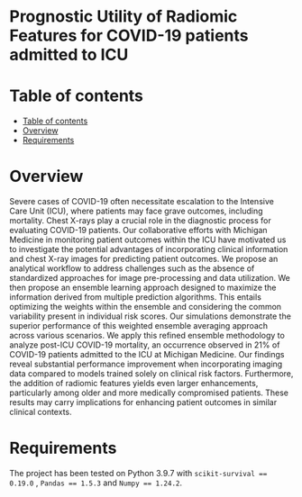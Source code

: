 # Prognostic Utility of Radiomic Features for COVID-19 patients admitted to ICU

Table of contents
=================

<!--tc-->
   * [Table of contents](#table-of-contents)
   * [Overview](#overview)
   * [Requirements](#requirements)
<!--tc-->

Overview
========
Severe cases of COVID-19 often necessitate escalation to the Intensive Care Unit (ICU), where patients may face grave outcomes, including mortality. Chest X-rays play a crucial role in the diagnostic process for evaluating COVID-19 patients. Our collaborative efforts with Michigan Medicine in monitoring patient outcomes within the ICU have motivated us to investigate the potential advantages of incorporating clinical information and chest X-ray images for predicting patient outcomes. We propose an analytical workflow to address challenges such as the absence of standardized approaches for image pre-processing and data utilization. We then propose an ensemble learning approach designed to maximize the information derived from multiple prediction algorithms. This entails optimizing the weights within the ensemble and considering the common variability present in individual risk scores. Our simulations demonstrate the superior performance of this weighted ensemble averaging approach across various scenarios. We apply this refined ensemble methodology to analyze post-ICU COVID-19 mortality, an occurrence observed in 21\% of COVID-19 patients admitted to the ICU at Michigan Medicine. Our findings reveal substantial performance improvement when incorporating imaging data compared to models trained solely on clinical risk factors. Furthermore, the addition of radiomic features yields even larger enhancements, particularly among older and more medically compromised patients. These results may carry implications for enhancing patient outcomes in similar clinical contexts.

Requirements
============

The project has been tested on Python 3.9.7 with `scikit-survival == 0.19.0` , `Pandas == 1.5.3` and `Numpy == 1.24.2`.
